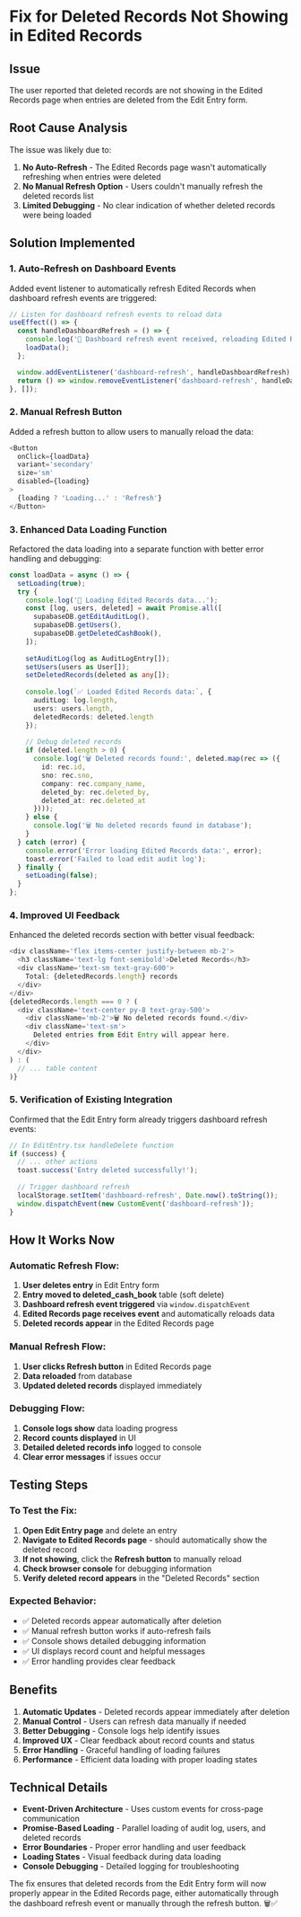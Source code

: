 # Fix for Deleted Records Not Showing in Edited Records

## Issue
The user reported that deleted records are not showing in the Edited Records page when entries are deleted from the Edit Entry form.

## Root Cause Analysis
The issue was likely due to:
1. **No Auto-Refresh** - The Edited Records page wasn't automatically refreshing when entries were deleted
2. **No Manual Refresh Option** - Users couldn't manually refresh the deleted records list
3. **Limited Debugging** - No clear indication of whether deleted records were being loaded

## Solution Implemented

### **1. Auto-Refresh on Dashboard Events**
Added event listener to automatically refresh Edited Records when dashboard refresh events are triggered:

```typescript
// Listen for dashboard refresh events to reload data
useEffect(() => {
  const handleDashboardRefresh = () => {
    console.log('🔄 Dashboard refresh event received, reloading Edited Records data...');
    loadData();
  };

  window.addEventListener('dashboard-refresh', handleDashboardRefresh);
  return () => window.removeEventListener('dashboard-refresh', handleDashboardRefresh);
}, []);
```

### **2. Manual Refresh Button**
Added a refresh button to allow users to manually reload the data:

```typescript
<Button 
  onClick={loadData} 
  variant='secondary' 
  size='sm'
  disabled={loading}
>
  {loading ? 'Loading...' : 'Refresh'}
</Button>
```

### **3. Enhanced Data Loading Function**
Refactored the data loading into a separate function with better error handling and debugging:

```typescript
const loadData = async () => {
  setLoading(true);
  try {
    console.log('🔄 Loading Edited Records data...');
    const [log, users, deleted] = await Promise.all([
      supabaseDB.getEditAuditLog(),
      supabaseDB.getUsers(),
      supabaseDB.getDeletedCashBook(),
    ]);
    
    setAuditLog(log as AuditLogEntry[]);
    setUsers(users as User[]);
    setDeletedRecords(deleted as any[]);
    
    console.log(`✅ Loaded Edited Records data:`, {
      auditLog: log.length,
      users: users.length,
      deletedRecords: deleted.length
    });
    
    // Debug deleted records
    if (deleted.length > 0) {
      console.log('🗑️ Deleted records found:', deleted.map(rec => ({
        id: rec.id,
        sno: rec.sno,
        company: rec.company_name,
        deleted_by: rec.deleted_by,
        deleted_at: rec.deleted_at
      })));
    } else {
      console.log('🗑️ No deleted records found in database');
    }
  } catch (error) {
    console.error('Error loading Edited Records data:', error);
    toast.error('Failed to load edit audit log');
  } finally {
    setLoading(false);
  }
};
```

### **4. Improved UI Feedback**
Enhanced the deleted records section with better visual feedback:

```typescript
<div className='flex items-center justify-between mb-2'>
  <h3 className='text-lg font-semibold'>Deleted Records</h3>
  <div className='text-sm text-gray-600'>
    Total: {deletedRecords.length} records
  </div>
</div>
{deletedRecords.length === 0 ? (
  <div className='text-center py-8 text-gray-500'>
    <div className='mb-2'>🗑️ No deleted records found.</div>
    <div className='text-sm'>
      Deleted entries from Edit Entry will appear here.
    </div>
  </div>
) : (
  // ... table content
)}
```

### **5. Verification of Existing Integration**
Confirmed that the Edit Entry form already triggers dashboard refresh events:

```typescript
// In EditEntry.tsx handleDelete function
if (success) {
  // ... other actions
  toast.success('Entry deleted successfully!');
  
  // Trigger dashboard refresh
  localStorage.setItem('dashboard-refresh', Date.now().toString());
  window.dispatchEvent(new CustomEvent('dashboard-refresh'));
}
```

## How It Works Now

### **Automatic Refresh Flow:**
1. **User deletes entry** in Edit Entry form
2. **Entry moved to deleted_cash_book** table (soft delete)
3. **Dashboard refresh event triggered** via `window.dispatchEvent`
4. **Edited Records page receives event** and automatically reloads data
5. **Deleted records appear** in the Edited Records page

### **Manual Refresh Flow:**
1. **User clicks Refresh button** in Edited Records page
2. **Data reloaded** from database
3. **Updated deleted records** displayed immediately

### **Debugging Flow:**
1. **Console logs show** data loading progress
2. **Record counts displayed** in UI
3. **Detailed deleted records info** logged to console
4. **Clear error messages** if issues occur

## Testing Steps

### **To Test the Fix:**
1. **Open Edit Entry page** and delete an entry
2. **Navigate to Edited Records page** - should automatically show the deleted record
3. **If not showing**, click the **Refresh button** to manually reload
4. **Check browser console** for debugging information
5. **Verify deleted record appears** in the "Deleted Records" section

### **Expected Behavior:**
- ✅ Deleted records appear automatically after deletion
- ✅ Manual refresh button works if auto-refresh fails
- ✅ Console shows detailed debugging information
- ✅ UI displays record count and helpful messages
- ✅ Error handling provides clear feedback

## Benefits

1. **Automatic Updates** - Deleted records appear immediately after deletion
2. **Manual Control** - Users can refresh data manually if needed
3. **Better Debugging** - Console logs help identify issues
4. **Improved UX** - Clear feedback about record counts and status
5. **Error Handling** - Graceful handling of loading failures
6. **Performance** - Efficient data loading with proper loading states

## Technical Details

- **Event-Driven Architecture** - Uses custom events for cross-page communication
- **Promise-Based Loading** - Parallel loading of audit log, users, and deleted records
- **Error Boundaries** - Proper error handling and user feedback
- **Loading States** - Visual feedback during data loading
- **Console Debugging** - Detailed logging for troubleshooting

The fix ensures that deleted records from the Edit Entry form will now properly appear in the Edited Records page, either automatically through the dashboard refresh event or manually through the refresh button. 🗑️✅




